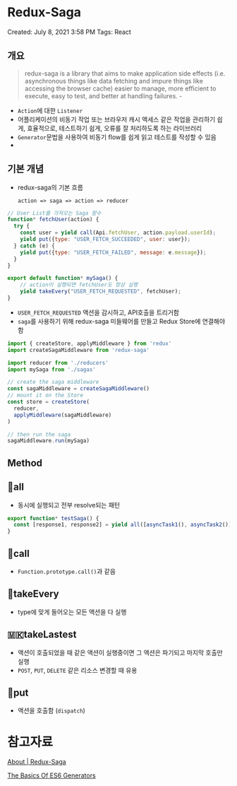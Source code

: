 # Redux-Saga

Created: July 8, 2021 3:58 PM
Tags: React

## 개요

> redux-saga is a library that aims to make application side effects (i.e. asynchronous things like data fetching and impure things like accessing the browser cache) easier to manage, more efficient to execute, easy to test, and better at handling failures. -

- `Action`에 대한 `Listener`
- 어플리케이션의 비동기 작업 또는 브라우저 캐시 액세스 같은 작업을 관리하기 쉽게, 효율적으로, 테스트하기 쉽게, 오류를 잘 처리하도록 하는 라이브러리
- `Generator`문법을 사용하여 비동기 flow를 쉽게 읽고 테스트를 작성할 수 있음
- 

## 기본 개념

- redux-saga의 기본 흐름

    `action => saga => action => reducer`

```jsx
// User List를 가져오는 Saga 함수
function* fetchUser(action) {
  try {
    const user = yield call(Api.fetchUser, action.payload.userId);
    yield put({type: "USER_FETCH_SUCCEEDED", user: user});
  } catch (e) {
    yield put({type: "USER_FETCH_FAILED", message: e.message});
  }
}

export default function* mySaga() {
	// action이 실행되면 fetchUser도 항상 실행
	yield takeEvery("USER_FETCH_REQUESTED", fetchUser);
}
```

- `USER_FETCH_REQUESTED` 액션을 감시하고, API호출을 트리거함
- `saga`를 사용하기 위해 redux-saga 미들웨어를 만들고 Redux Store에 연결해야함

```jsx
import { createStore, applyMiddleware } from 'redux'
import createSagaMiddleware from 'redux-saga'

import reducer from './reducers'
import mySaga from './sagas'

// create the saga middleware
const sagaMiddleware = createSagaMiddleware()
// mount it on the Store
const store = createStore(
  reducer,
  applyMiddleware(sagaMiddleware)
)

// then run the saga
sagaMiddleware.run(mySaga)
```

## Method

## 👿all

- 동시에 실행되고 전부 resolve되는 패턴

```jsx
export function* testSaga() {
  const [response1, response2] = yield all([asyncTask1(), asyncTask2()]);
}
```

## 👺call

- `Function.prototype.call()`과 같음

## 🐧takeEvery

- type에 맞게 들어오는 모든 액션을 다 실행

## 🇲🇰takeLastest

- 액션이 호출되었을 때 같은 액션이 실행중이면 그 액션은 파기되고 마지막 호출만 실행
- `POST`, `PUT`, `DELETE` 같은 리소스 변경할 때 유용

## 🦘put

- 액션을 호출함 (`dispatch`)

# 참고자료

[About | Redux-Saga](https://redux-saga.js.org/docs/About)

[The Basics Of ES6 Generators](https://davidwalsh.name/es6-generators)